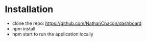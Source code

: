 # Installation
* clone the repo: https://github.com/NathanChacon/dashboard
* npm install
* npm start to run the application locally
